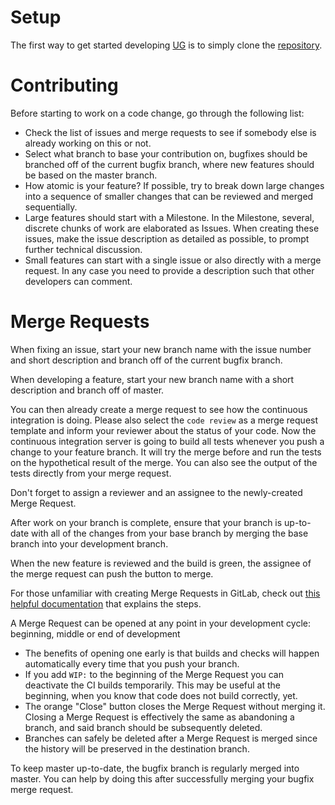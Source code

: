 # Setup

The first way to get started developing [UG](http://ug.zib.de/) is to simply clone the [repository](https://git.zib.de/integer/ug.git).

# Contributing

Before starting to work on a code change, go through the following list:

- Check the list of issues and merge requests to see if somebody else is already working on this or not.
- Select what branch to base your contribution on, bugfixes should be branched off of the current bugfix branch, where new features should be based on the master branch.
- How atomic is your feature? If possible, try to break down large changes into a sequence of smaller changes that can be reviewed and merged sequentially.
- Large features should start with a Milestone. In the Milestone, several, discrete chunks of work are elaborated as Issues. When creating these issues, make the issue description as detailed as possible, to prompt further technical discussion.
- Small features can start with a single issue or also directly with a merge request. In any case you need to provide a description such that other developers can comment.

# Merge Requests

When fixing an issue, start your new branch name with the issue number and short description and branch off of the current bugfix branch.

When developing a feature, start your new branch name with a short description and branch off of master.

You can then already create a merge request to see how the continuous integration is doing.
Please also select the `code review` as a merge request template and inform your reviewer about the status of your code.
Now the continuous integration server is going to build all tests whenever you push a change to your feature branch.
It will try the merge before and run the tests on the hypothetical result of the merge.
You can also see the output of the tests directly from your merge request.

Don't forget to assign a reviewer and an assignee to the newly-created Merge Request.

After work on your branch is complete, ensure that your branch is up-to-date with all of the changes from your base branch by merging the base branch into your development branch.

When the new feature is reviewed and the build is green, the assignee of the merge request can push the button to merge.

For those unfamiliar with creating Merge Requests in GitLab, check out [this helpful documentation](http://doc.gitlab.com/ee/gitlab-basics/add-merge-request.html) that explains the steps.

A Merge Request can be opened at any point in your development cycle: beginning, middle or end of development
-  The benefits of opening one early is that builds and checks will happen automatically every time that you push your branch.
-  If you add `WIP:` to the beginning of the Merge Request you can deactivate the CI builds temporarily.
   This may be useful at the beginning, when you know that code does not build correctly, yet.
-  The orange "Close" button closes the Merge Request without merging it.
   Closing a Merge Request is effectively the same as abandoning a branch, and said branch should be subsequently deleted.
-  Branches can safely be deleted after a Merge Request is merged since the history will be preserved in the destination branch.

To keep master up-to-date, the bugfix branch is regularly merged into master.
You can help by doing this after successfully merging your bugfix merge request.



